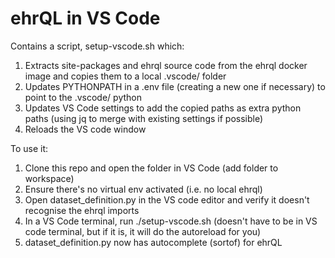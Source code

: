 # ehrQL in VS Code

Contains a script, setup-vscode.sh which:

1. Extracts site-packages and ehrql source code from the ehrql docker image and copies them to
   a local .vscode/ folder
2. Updates PYTHONPATH in a .env file (creating a new one if necessary) to point to the .vscode/ python
3. Updates VS Code settings to add the copied paths as extra python paths (using jq to merge with existing settings if possible)
4. Reloads the VS code window


To use it:

1. Clone this repo and open the folder in VS Code (add folder to workspace)
1. Ensure there's no virtual env activated (i.e. no local ehrql)
1. Open dataset_definition.py in the VS code editor and verify it doesn't recognise the ehrql imports
1. In a VS Code terminal, run ./setup-vscode.sh (doesn't have to be in VS code terminal, but if it is, it will do the autoreload for you)
1. dataset_definition.py now has autocomplete (sortof) for ehrQL
